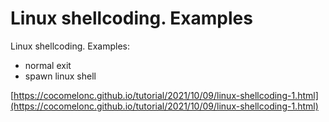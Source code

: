 # Linux shellcoding. Examples

Linux shellcoding. Examples:
* normal exit
* spawn linux shell

[https://cocomelonc.github.io/tutorial/2021/10/09/linux-shellcoding-1.html](https://cocomelonc.github.io/tutorial/2021/10/09/linux-shellcoding-1.html)
